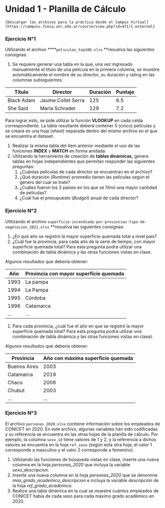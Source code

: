 # Unidad 1 - Planilla de Cálculo

```{admonition} 📂 Descargar archivos  
[Descargar los archivos para la práctica desde el Campus Virtual](https://campusv.fceia.unr.edu.ar/course/view.php?id=471){.external}
```

### Ejercicio N°1

Utilizando el archivo ****`peliculas_top100.xlsx` **resuelva las siguientes consignas:

1. Se requiere generar una tabla en la que, una vez ingresado manualmente el título de una película en la primera columna, se muestre automáticamente el nombre de su director, su duración y rating en las columnas subsiguientes:

| **Título** | **Director** | **Duración** | **Puntaje** |
| --- | --- | --- | --- |
| Black Adam | Jaume Collet Serra | 125 | 6.5 |
| She Said | Maria Schrader | 129 | 7.2 |

Para lograr esto, se pide utilizar la función **VLOOKUP** en cada celda correspondiente. La tabla resultante deberá contener 5 (cinco) películas y se creará en una hoja (*sheet*) separada dentro del mismo archivo en el que se encuentra el dataset.

1. Realizar la misma tabla del ítem anterior mediante el uso de las funciones **INDEX** y **MATCH** en forma anidada.
2. Utilizando la herramienta de creación de **tablas dinámicas,** genere tablas en hojas independientes que permitan responder las siguientes preguntas:
    1. ¿Cuántas películas de cada director se encuentran en el archivo?
    2. ¿Qué duración (*Runtime*) promedio tienen las películas según el género del cual se trate?
    3. ¿Cuáles fueron los 3 países en los que se filmó una mayor cantidad de películas?
    4. ¿Cuál fue el presupuesto (*Budget*) anual de cada director?

### Ejercicio N°2

Utilizando el archivo `superficie-incendiada-por-provincias-tipo-de-vegetacion_2022.xlsx` **resuelva las siguientes consignas:

1. ¿En qué año se registró la mayor superficie quemada total a nivel país?
2. ¿Cuál fue la provincia, para cada año de la serie de tiempo, con mayor superficie quemada total? Para esta pregunta podrá utilizar una combinación de tabla dinámica y las otras funciones vistas en clase.

Algunos resultados que debería obtener:

| **Año** | **Provincia con mayor superficie quemada** |
| --- | --- |
| 1993 | La pampa |
| 1994 | La Pampa |
| 1995 | Córdoba |
| 1996 | Catamarca |
| … | … |
1. Para cada provincia, ¿cuál fue el año en que se registró la mayor superficie quemada total? Para esta pregunta podrá utilizar una combinación de tabla dinámica y las otras funciones vistas en clase). 

Algunos resultados que debería obtener:

| **Provincia** | **Año con máxima superficie quemada** |
| --- | --- |
| Buenos Aires | 2003 |
| Catamarca | 2019 |
| Chaco | 2006 |
| Chubut | 2003 |
| … | … |

### Ejercicio N°3

El archivo `personas_2020.xlsx` contiene información sobre los empleados de CONICET en 2020. En este archivo, algunas variables han sido codificadas y su referencia se encuentra en las otras hojas de la planilla de cálculo. Por ejemplo, la columna `sexo_id` tiene valores de 1 y 2, y la referencia a dichos valores se encuentra en la hoja `ref_sexo` (según esta otra hoja, el valor 1 corresponde a masculino y el valor 2 corresponde a femenino).

1. Utilizando las funciones de búsqueda vistas en clase, inserte una nueva columna en la hoja *personas_2020* que incluya la variable *sexo_descripcion.*
2. Inserte una nueva columna en la hoja *personas_2020* que se denomine *max_grado_academico_descripcion* e incluya la variable *descripción* de la hoja *ref_grado_academico.*
3. Realice una tabla dinámica en la cual se muestre cuántos empleados de CONICET había de cada sexo para cada máximo grado académico en 2020.